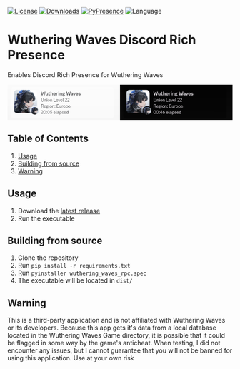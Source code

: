 [![License](https://img.shields.io/github/license/xAkre/Wuthering-Waves-RPC?style=for-the-badge)](https://github.com/xAkre/Wuthering-Waves-RPC/blob/master/LICENSE.md)
[![Downloads](https://img.shields.io/github/downloads/xAkre/Wuthering-Waves-RPC/total?style=for-the-badge)](https://github.com/xAkre/Wuthering-Waves-RPC/releases)
[![PyPresence](https://img.shields.io/badge/using-pypresence-00bb88.svg?style=for-the-badge&logo=discord&logoWidth=20)](https://github.com/qwertyquerty/pypresence)
![Language](https://img.shields.io/github/languages/top/xAkre/Wuthering-Waves-RPC?style=for-the-badge)

# Wuthering Waves Discord Rich Presence

Enables Discord Rich Presence for Wuthering Waves

<div style="display: flex">
    <img src="screenshots/light.png" style="width: 50%; height: 50%">
    <img src="screenshots/dark.png" style="width: 50%; height: 50%">
</div>

## Table of Contents

<ol>
    <li><a href="#usage">Usage</a></li>
    <li><a href="#building-from-source">Building from source</a></li>
    <li><a href="#warning">Warning</a></li>
</ol>

## Usage

1. Download the [latest release](
    https://github.com/xAkre/Wuthering-Waves-RPC/releases/latest
) 
2. Run the executable

## Building from source

1. Clone the repository
2. Run `pip install -r requirements.txt`
3. Run `pyinstaller wuthering_waves_rpc.spec`
4. The executable will be located in `dist/`

## Warning

This is a third-party application and is not affiliated with Wuthering Waves or its developers. Because 
this app gets it's data from a local database located in the Wuthering Waves Game directory, it is possible that it could be flagged in some way by the game's anticheat. When testing, I did not encounter any issues, but I cannot guarantee that you will not be banned for using this application. Use at your own risk

